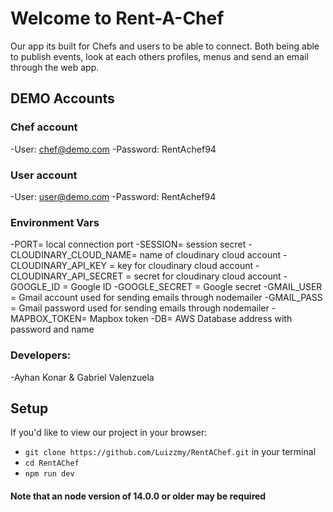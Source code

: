 # Welcome to Rent-A-Chef
Our app its built for Chefs and users to be able to connect. Both being able to publish events, look at each others profiles, menus and send an email through the web app.

## DEMO Accounts
### Chef account
-User: chef@demo.com
-Password: RentAchef94

### User account
-User: user@demo.com
-Password: RentAchef94

### Environment Vars
-PORT= local connection port
-SESSION= session secret
-CLOUDINARY_CLOUD_NAME= name of cloudinary cloud account
-CLOUDINARY_API_KEY = key for cloudinary cloud account
-CLOUDINARY_API_SECRET = secret for cloudinary cloud account
-GOOGLE_ID = Google ID
-GOOGLE_SECRET = Google secret
-GMAIL_USER = Gmail account used for sending emails through nodemailer
-GMAIL_PASS = Gmail password used for sending emails through nodemailer
-MAPBOX_TOKEN= Mapbox token
-DB= AWS Database address with password and name

### Developers:
-Ayhan Konar & Gabriel Valenzuela

## Setup

If you'd like to view our project in your browser:

-  `git clone https://github.com/Luizzmy/RentAChef.git` in your terminal
-  `cd RentAChef`
-  `npm run dev`

#### Note that an node version of 14.0.0 or older may be required

